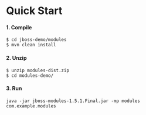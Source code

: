 # Quick Start

#### 1. Compile
```shell script
$ cd jboss-demo/modules
$ mvn clean install
```

#### 2. Unzip
```shell script
$ unzip modules-dist.zip
$ cd modules-demo/
```

#### 3. Run
```shell script
java -jar jboss-modules-1.5.1.Final.jar -mp modules com.example.modules
```
